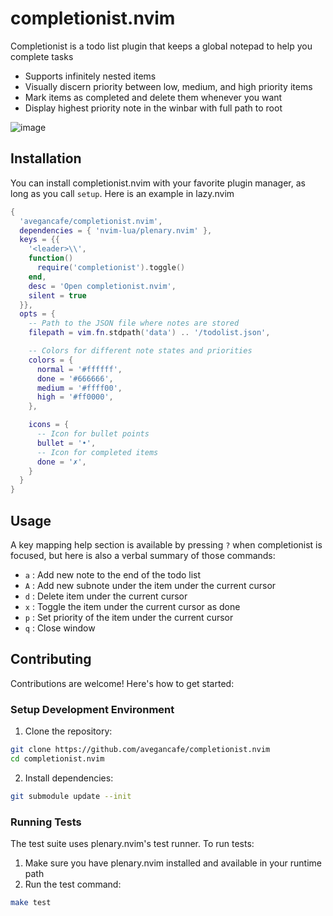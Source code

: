 # completionist.nvim

Completionist is a todo list plugin that keeps a global notepad to help you
complete tasks

- Supports infinitely nested items
- Visually discern priority between low, medium, and high priority items
- Mark items as completed and delete them whenever you want
- Display highest priority note in the winbar with full path to root

![image](https://github.com/user-attachments/assets/93ae23ce-d571-4fc9-8624-70798bef52af)

## Installation

You can install completionist.nvim with your favorite plugin manager, as long as
you call `setup`. Here is an example in lazy.nvim

```lua
{
  'avegancafe/completionist.nvim',
  dependencies = { 'nvim-lua/plenary.nvim' },
  keys = {{
    '<leader>\\',
    function()
      require('completionist').toggle()
    end,
    desc = 'Open completionist.nvim',
    silent = true
  }},
  opts = {
    -- Path to the JSON file where notes are stored
    filepath = vim.fn.stdpath('data') .. '/todolist.json',

    -- Colors for different note states and priorities
    colors = {
      normal = '#ffffff',
      done = '#666666',
      medium = '#ffff00',
      high = '#ff0000',
    },

    icons = {
      -- Icon for bullet points
      bullet = '•',
      -- Icon for completed items
      done = '✗',
    }
  }
}
```

## Usage

A key mapping help section is available by pressing `?` when completionist is
focused, but here is also a verbal summary of those commands:

- `a` : Add new note to the end of the todo list
- `A` : Add new subnote under the item under the current cursor
- `d` : Delete item under the current cursor
- `x` : Toggle the item under the current cursor as done
- `p` : Set priority of the item under the current cursor
- `q` : Close window

## Contributing

Contributions are welcome! Here's how to get started:

### Setup Development Environment

1. Clone the repository:

```bash
git clone https://github.com/avegancafe/completionist.nvim
cd completionist.nvim
```

2. Install dependencies:

```bash
git submodule update --init
```

### Running Tests

The test suite uses plenary.nvim's test runner. To run tests:

1. Make sure you have plenary.nvim installed and available in your runtime path
2. Run the test command:

```bash
make test
```

